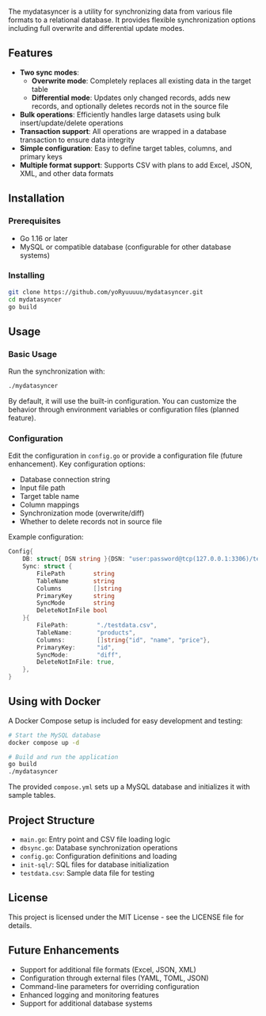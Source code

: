 The mydatasyncer is a utility for synchronizing data from various file formats to a relational database. It provides flexible synchronization options including full overwrite and differential update modes.

## Features

- **Two sync modes**:
  - **Overwrite mode**: Completely replaces all existing data in the target table
  - **Differential mode**: Updates only changed records, adds new records, and optionally deletes records not in the source file
- **Bulk operations**: Efficiently handles large datasets using bulk insert/update/delete operations
- **Transaction support**: All operations are wrapped in a database transaction to ensure data integrity
- **Simple configuration**: Easy to define target tables, columns, and primary keys
- **Multiple format support**: Supports CSV with plans to add Excel, JSON, XML, and other data formats

## Installation

### Prerequisites

- Go 1.16 or later
- MySQL or compatible database (configurable for other database systems)

### Installing

```bash
git clone https://github.com/yoRyuuuuu/mydatasyncer.git
cd mydatasyncer
go build
```

## Usage

### Basic Usage

Run the synchronization with:

```bash
./mydatasyncer
```

By default, it will use the built-in configuration. You can customize the behavior through environment variables or configuration files (planned feature).

### Configuration

Edit the configuration in `config.go` or provide a configuration file (future enhancement). Key configuration options:

- Database connection string
- Input file path
- Target table name
- Column mappings
- Synchronization mode (overwrite/diff)
- Whether to delete records not in source file

Example configuration:

```go
Config{
    DB: struct{ DSN string }{DSN: "user:password@tcp(127.0.0.1:3306)/testdb?parseTime=true"},
    Sync: struct {
        FilePath        string
        TableName       string
        Columns         []string
        PrimaryKey      string
        SyncMode        string
        DeleteNotInFile bool
    }{
        FilePath:        "./testdata.csv",
        TableName:       "products",
        Columns:         []string{"id", "name", "price"},
        PrimaryKey:      "id",
        SyncMode:        "diff",
        DeleteNotInFile: true,
    },
}
```

## Using with Docker

A Docker Compose setup is included for easy development and testing:

```bash
# Start the MySQL database
docker compose up -d

# Build and run the application
go build
./mydatasyncer
```

The provided `compose.yml` sets up a MySQL database and initializes it with sample tables.

## Project Structure

- `main.go`: Entry point and CSV file loading logic
- `dbsync.go`: Database synchronization operations
- `config.go`: Configuration definitions and loading
- `init-sql/`: SQL files for database initialization
- `testdata.csv`: Sample data file for testing

## License

This project is licensed under the MIT License - see the LICENSE file for details.

## Future Enhancements

- Support for additional file formats (Excel, JSON, XML)
- Configuration through external files (YAML, TOML, JSON)
- Command-line parameters for overriding configuration
- Enhanced logging and monitoring features
- Support for additional database systems
